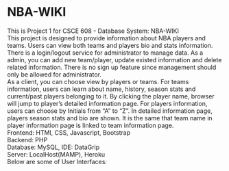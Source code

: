 # NBA-WIKI
This is Project 1 for CSCE 608 - Database System: NBA-WIKI  
This project is designed to provide information about NBA players and teams.
Users can view both teams and players bio and stats information.  
There is a login/logout service for administrator to manage data. As a admin, you
can add new team/player, update existed information and delete related
information. There is no sign up feature since management should only be allowed
for administrator.  
As a client, you can choose view by players or teams. For teams information, users
can learn about name, history, season stats and current/past players belonging to it.
By clicking the player name, browser will jump to player’s detailed information
page. For players information, users can choose by Initials from “A” to “Z”. In
detailed information page, players season stats and bio are shown. It is the same that team name in player information page is linked to team information page.  
Frontend: HTMl, CSS, Javascript, Bootstrap  
Backend: PHP  
Database: MySQL, IDE: DataGrip  
Server: LocalHost(MAMP), Heroku  
Below are some of User Interfaces:  
